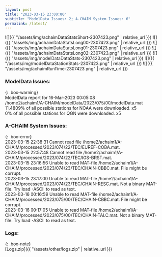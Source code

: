 ```yaml
---
layout: post
title: "2023-03-15 23:00:00"
subtitle: "ModelData Issues: 2; A-CHAIM System Issues: 6"
permalink: /latest/
---
```


![]({{ "/assets/img/achaimDataStatsShort-2307423.png" | relative_url }})
![]({{ "/assets/img/achaimDataStatsLong00-2307423.png" | relative_url }})
![]({{ "/assets/img/achaimDataStatsLong01-2307423.png" | relative_url }})
![]({{ "/assets/img/achaimDataStatsLong02-2307423.png" | relative_url }})
![]({{ "/assets/img/modelDataDataStats-2307423.png" | relative_url }})
![]({{ "/assets/img/modelDataStationStats-2307423.png" | relative_url }})
![]({{ "/assets/img/achaimRunTime-2307423.png" | relative_url }})

### ModelData Issues:  
  
{: .box-warning}  
 ModelData report for 16-Mar-2023 00:05:08   
 /home2/achaim1/A-CHAIM/modelData/2023/075/00/modelData.mat   
 11.4809% of all possible stations for NOAA were downloaded. x5   
 0% of all possible stations for QGN were downloaded. x5   
  
### A-CHAIM System Issues:  
  
{: .box-error}  
2023-03-15 22:38:31 Cannot read file /home2/achaim1/A-CHAIM/processed/2023/074/22/TEC/EUREF-COBA.mat.  
2023-03-15 22:57:48 Cannot read file /home2/achaim1/A-CHAIM/processed/2023/074/22/TEC/IGS-BRST.mat.  
2023-03-15 23:16:56 Unable to read MAT-file /home2/achaim1/A-CHAIM/processed/2023/074/23/TEC/CHAIN-CBBC.mat. File might be corrupt.  
2023-03-15 23:17:00 Unable to read MAT-file /home2/achaim1/A-CHAIM/processed/2023/074/23/TEC/CHAIN-RESC.mat. Not a binary MAT-file. Try load -ASCII to read as text.  
2023-03-16 00:16:59 Unable to read MAT-file /home2/achaim1/A-CHAIM/processed/2023/075/00/TEC/CHAIN-CBBC.mat. File might be corrupt.  
2023-03-16 00:17:05 Unable to read MAT-file /home2/achaim1/A-CHAIM/processed/2023/075/00/TEC/CHAIN-TALC.mat. Not a binary MAT-file. Try load -ASCII to read as text.  

### Logs:  
  
{: .box-note}  
[Logs.zip]({{ "/assets/other/logs.zip" | relative_url }})  
